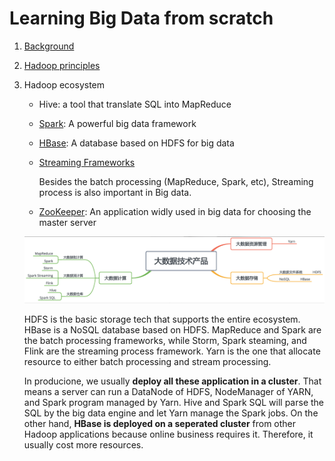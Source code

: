 # Learning Big Data from scratch

1. [Background](./background.md)

2. [Hadoop principles](./hadoop.md)

3. Hadoop ecosystem

   - Hive: a tool that translate SQL into MapReduce

   - [Spark](./spark.md): A powerful big data framework

   - [HBase](./hbase.md): A database based on HDFS for big data

   - [Streaming Frameworks](./streaming-framworks.md)

     Besides the batch processing (MapReduce, Spark, etc), Streaming process is also important in Big data.

   - [ZooKeeper](./zookeeper.md): An application widly used in big data for choosing the master server

   ![big-data-tech-product](./images/big-data-tech-products.png)

   HDFS is the basic storage tech that supports the entire ecosystem. HBase is a NoSQL database based on HDFS. MapReduce and Spark are the batch processing frameworks, while Storm, Spark steaming, and Flink are the streaming process framework. Yarn is the one that allocate resource to either batch processing and stream processing.

   In producione, we usually **deploy all these application in a cluster**. That means a server can run a DataNode of HDFS, NodeManager of YARN, and Spark program managed by Yarn. Hive and Spark SQL will parse the SQL by the big data engine and let Yarn manage the Spark jobs. On the other hand, **HBase is deployed on a seperated cluster** from other Hadoop applications because online business requires it. Therefore, it usually cost more resources.
